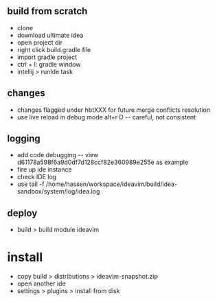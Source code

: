 ## build from scratch

- clone
- download ultimate idea
- open project dir
- right click build.gradle file
- import gradle project
- ctrl + I: gradle window
- intellij > runIde task


## changes

- changes flagged under hbtXXX for future merge conflicts resolution
- use live reload in debug mode alt+r D -- careful, not consistent

## logging

- add code debugging -- view d61178a598f6a9d0df7d128ccf82e360989e255e as example
- fire up ide instance
- check IDE log 
- use tail -f /home/hassen/workspace/ideavim/build/idea-sandbox/system/log/idea.log


## deploy

- build > build module ideavim



# install

- copy build > distributions > ideavim-snapshot.zip
- open another ide
- settings > plugins > install from disk

